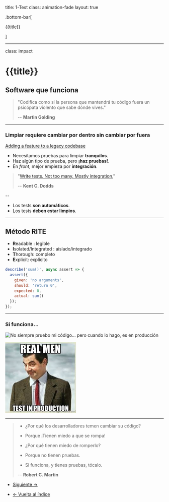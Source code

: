 title: 1-Test
class: animation-fade
layout: true

.bottom-bar[

{{title}}

]

---

class: impact

# {{title}}

## Software que funciona

> "Codifica como si la persona que mantendrá tu código fuera un psicópata violento que sabe dónde vives."
>
> -- **Martin Golding**

---

### Limpiar requiere cambiar por dentro sin cambiar por fuera


[Adding a feature to a legacy codebase](https://twitter.com/cassidoo/status/1151265157709889536)

- Necesitamos pruebas para limpiar **tranquilos**.
- Haz algún tipo de prueba, pero **¡haz pruebas!**.
- En _front_, mejor empieza por **integración**.

>"[Write tests. Not too many. Mostly integration.](https://kentcdodds.com/blog/write-tests)"
>
> -- **Kent C. Dodds**

--

- Los tests **son automáticos**.
- Los tests **deben estar limpios**.

---

## Método RITE

- **R**eadable : legible
- **I**solated/Integrated : aislado/integrado
- **T**horough: completo
- **E**xplicit: explícito


```javascript
describe('sum()', async assert => {
  assert({
    given: 'no arguments',
    should: 'return 0',
    expected: 0,
    actual: sum()
  });
});
```

---

### Si funciona...


![No siempre pruebo mi código... pero cuando lo hago, es en producción](./assets/test-production.jpeg)

![Los hombres de verdad prueban en producción](./assets/real-test.jpg)


---

> - ¿Por qué los desarrolladores temen cambiar su código?
>
> + Porque ¡Tienen miedo a que se rompa!
>
> - ¿Por qué tienen miedo de romperlo?
>
> + Porque no tienen pruebas.
>
> - Si funciona, y tienes pruebas, tócalo.
>
> -- **Robert C. Martin**

- [Siguiente ->](./2-format.html)

- [<- Vuelta al índice ](./)

